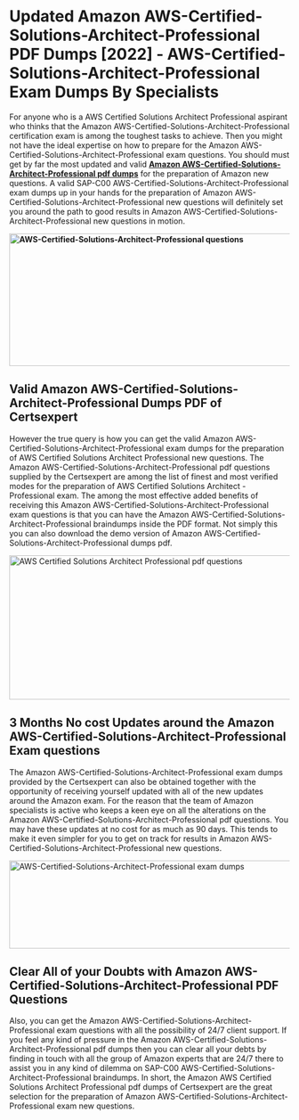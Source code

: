 <h1><strong>Updated Amazon AWS-Certified-Solutions-Architect-Professional PDF Dumps [2022] - AWS-Certified-Solutions-Architect-Professional Exam Dumps By Specialists&nbsp;</strong></h1>
<p><span style="font-weight: 400;">For anyone who is a AWS Certified Solutions Architect Professional aspirant who thinks that the Amazon AWS-Certified-Solutions-Architect-Professional certification exam is among the toughest tasks to achieve. Then you might not have the ideal expertise on how to prepare for the Amazon AWS-Certified-Solutions-Architect-Professional exam questions. You should must get by far the most updated and valid <strong><a href="https://www.certsexpert.com/AWS-Certified-Solutions-Architect-Professional-pdf-questions.html">Amazon AWS-Certified-Solutions-Architect-Professional pdf dumps</a></strong> for the preparation of Amazon new questions. A valid SAP-C00 AWS-Certified-Solutions-Architect-Professional exam dumps up in your hands for the preparation of Amazon AWS-Certified-Solutions-Architect-Professional new questions will definitely set you around the path to good results in Amazon AWS-Certified-Solutions-Architect-Professional new questions in motion.</span></p>
<p><span style="font-weight: 400;"><strong><img style="display: block; margin-left: auto; margin-right: auto;" src="https://i.ibb.co/QXh983F/73475278-2429792180625311-4586132736837681152-n.jpg" alt="AWS-Certified-Solutions-Architect-Professional questions" width="632" height="238" /></strong></span></p>
<h2><strong>Valid Amazon AWS-Certified-Solutions-Architect-Professional Dumps PDF of Certsexpert</strong></h2>
<p><span style="font-weight: 400;">However the true query is how you can get the valid Amazon AWS-Certified-Solutions-Architect-Professional exam dumps for the preparation of AWS Certified Solutions Architect Professional new questions. The Amazon AWS-Certified-Solutions-Architect-Professional pdf questions supplied by the Certsexpert are among the list of finest and most verified modes for the preparation of AWS Certified Solutions Architect - Professional exam. The among the most effective added benefits of receiving this Amazon AWS-Certified-Solutions-Architect-Professional exam questions is that you can have the Amazon AWS-Certified-Solutions-Architect-Professional braindumps inside the PDF format. Not simply this you can also download the demo version of Amazon AWS-Certified-Solutions-Architect-Professional dumps pdf.</span></p>
<p><span style="font-weight: 400;"><img style="display: block; margin-left: auto; margin-right: auto;" src="https://i.ibb.co/Jd8hN2L/76714008-3182067705200142-8735104740007870464-n.jpg" alt="AWS Certified Solutions Architect Professional pdf questions" width="701" height="259" /></span></p>
<h2><strong>3 Months No cost Updates around the Amazon AWS-Certified-Solutions-Architect-Professional Exam questions</strong></h2>
<p><span style="font-weight: 400;">The Amazon AWS-Certified-Solutions-Architect-Professional exam dumps provided by the Certsexpert can also be obtained together with the opportunity of receiving yourself updated with all of the new updates around the Amazon exam. For the reason that the team of Amazon specialists is active who keeps a keen eye on all the alterations on the Amazon AWS-Certified-Solutions-Architect-Professional pdf questions. You may have these updates at no cost for as much as 90 days. This tends to make it even simpler for you to get on track for results in Amazon AWS-Certified-Solutions-Architect-Professional new questions.</span></p>
<p><span style="font-weight: 400;"><a href="https://www.certsexpert.com/AWS-Certified-Solutions-Architect-Professional-pdf-questions.html"><img style="display: block; margin-left: auto; margin-right: auto;" src="https://i.ibb.co/TMnKrkJ/75398236-424489711531572-5064688549987614720-n.jpg" alt="AWS-Certified-Solutions-Architect-Professional exam dumps" width="714" height="158" /></a></span></p>
<h2><strong>Clear All of your Doubts with Amazon AWS-Certified-Solutions-Architect-Professional PDF Questions</strong></h2>
<p>Also, you can get the Amazon AWS-Certified-Solutions-Architect-Professional exam questions with all the possibility of 24/7 client support. If you feel any kind of pressure in the Amazon AWS-Certified-Solutions-Architect-Professional pdf dumps then you can clear all your debts by finding in touch with all the group of Amazon experts that are 24/7 there to assist you in any kind of dilemma on SAP-C00 AWS-Certified-Solutions-Architect-Professional braindumps. In short, the Amazon AWS Certified Solutions Architect Professional pdf dumps of Certsexpert are the great selection for the preparation of Amazon AWS-Certified-Solutions-Architect-Professional exam new questions.</p>
